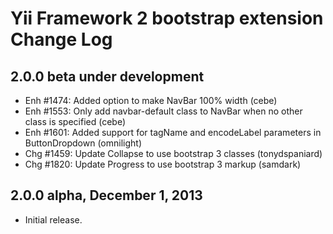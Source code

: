 Yii Framework 2 bootstrap extension Change Log
==============================================

2.0.0 beta under development
----------------------------

- Enh #1474: Added option to make NavBar 100% width (cebe)
- Enh #1553: Only add navbar-default class to NavBar when no other class is specified (cebe)
- Enh #1601: Added support for tagName and encodeLabel parameters in ButtonDropdown (omnilight)
- Chg #1459: Update Collapse to use bootstrap 3 classes (tonydspaniard)
- Chg #1820: Update Progress to use bootstrap 3 markup (samdark)

2.0.0 alpha, December 1, 2013
-----------------------------

- Initial release.
